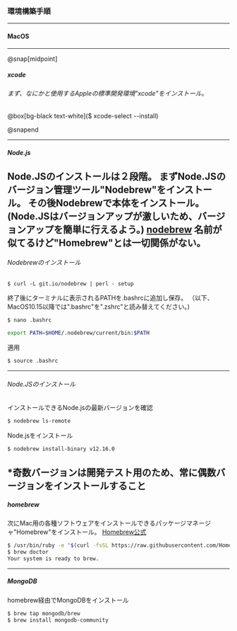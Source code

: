 ### 環境構築手順
---
#### MacOS
---

@snap[midpoint]

##### xcode
###### まず、なにかと使用するAppleの標準開発環境"xcode"をインストール。


@box[bg-black text-white]($ xcode-select --install)

@snapend

---
##### Node.js
Node.JSのインストールは２段階。
まずNode.JSのバージョン管理ツール"Nodebrew"をインストール。
その後Nodebrewで本体をインストール。
(Node.JSはバージョンアップが激しいため、バージョンアップを簡単に行えるよう。)
[nodebrew](https://github.com/hokaccha/nodebrew)
名前が似てるけど"Homebrew"とは一切関係がない。
---
###### Nodebrewのインストール
```
$ curl -L git.io/nodebrew | perl - setup
```
終了後にターミナルに表示されるPATHを.bashrcに追加し保存。
（以下、MacOS10.15以降では".bashrc"を".zshrc"と読み替えてください。)
```bash
$ nano .bashrc

export PATH=$HOME/.nodebrew/current/bin:$PATH
```
適用
```bash
$ source .bashrc
```
---
###### Node.JSのインストール
インストールできるNode.jsの最新バージョンを確認 
```bash
$ nodebrew ls-remote
```

Node.jsをインストール
```bash
$ nodebrew install-binary v12.16.0
```

*奇数バージョンは開発テスト用のため、常に偶数バージョンをインストールすること 
---
##### homebrew

次にMac用の各種ソフトウェアをインストールできるパッケージマネージャ"Homebrew"をインストール。
[Homebrew公式](https://brew.sh/index_ja)

```bash
$ /usr/bin/ruby -e "$(curl -fsSL https://raw.githubusercontent.com/Homebrew/install/master/install)"
$ brew doctor
Your system is ready to brew.
```
---
##### MongoDB

homebrew経由でMongoDBをインストール
```bash
$ brew tap mongodb/brew
$ brew install mongodb-community
```
